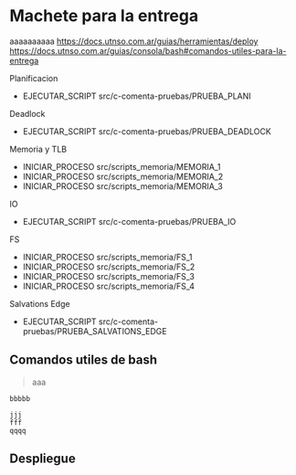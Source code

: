# Machete para la entrega
aaaaaaaaaa
https://docs.utnso.com.ar/guias/herramientas/deploy <br>
https://docs.utnso.com.ar/guias/consola/bash#comandos-utiles-para-la-entrega

Planificacion
- EJECUTAR_SCRIPT src/c-comenta-pruebas/PRUEBA_PLANI

Deadlock
- EJECUTAR_SCRIPT src/c-comenta-pruebas/PRUEBA_DEADLOCK

Memoria y TLB
- INICIAR_PROCESO src/scripts_memoria/MEMORIA_1
- INICIAR_PROCESO src/scripts_memoria/MEMORIA_2
- INICIAR_PROCESO src/scripts_memoria/MEMORIA_3

IO
- EJECUTAR_SCRIPT src/c-comenta-pruebas/PRUEBA_IO

FS
- INICIAR_PROCESO src/scripts_memoria/FS_1
- INICIAR_PROCESO src/scripts_memoria/FS_2
- INICIAR_PROCESO src/scripts_memoria/FS_3
- INICIAR_PROCESO src/scripts_memoria/FS_4

Salvations Edge
- EJECUTAR_SCRIPT src/c-comenta-pruebas/PRUEBA_SALVATIONS_EDGE

## Comandos utiles de bash
> aaa

`bbbbb`

```
jjj
fff
qqqq
```
## Despliegue
